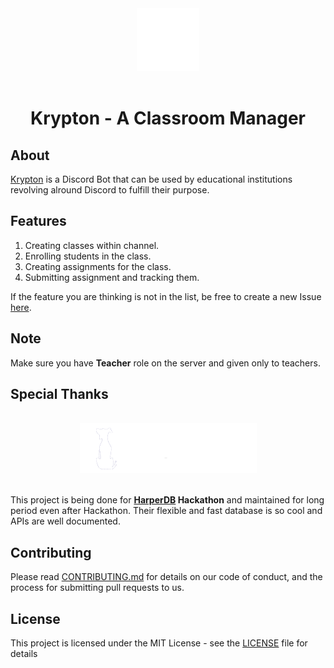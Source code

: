 ### 

<br />

<div align="center">
    <img width="100" src="logo.png" />
    <br />
    <br />
    <p>
	    <h1><b>Krypton - A Classroom Manager</b></h1> 
    </p>
</div>

## About
<u>Krypton</u> is a Discord Bot that can be used by educational institutions revolving alround Discord to fulfill their purpose. 

## Features
1. Creating classes within channel.
2. Enrolling students in the class.
3. Creating assignments for the class. 
4. Submitting assignment and tracking them.

If the feature you are thinking is not in the list, be free to create a new Issue [here](https://github.com/suyash-chavan/krypton/issues).

## Note
Make sure you have **Teacher** role on the server and given only to teachers.

## Special Thanks
<div align="center">
<br />
<a href="https://harperdb.io/">
<img  src="harperdb.png" />
</a>
<br />
<br />
</div>

This project is being done for **[HarperDB](https://harperdb.io/) Hackathon** and maintained for long period even after Hackathon. Their flexible and fast database is so cool and APIs are well documented.

## Contributing
Please read [CONTRIBUTING.md](https://github.com/suyash-chavan/krypton/blob/main/COUNTRIBUTING.md) for details on our code of conduct, and the process for submitting pull requests to us.

## License

This project is licensed under the MIT License - see the [LICENSE](https://github.com/suyash-chavan/krypton/blob/main/LICENSE) file for details

